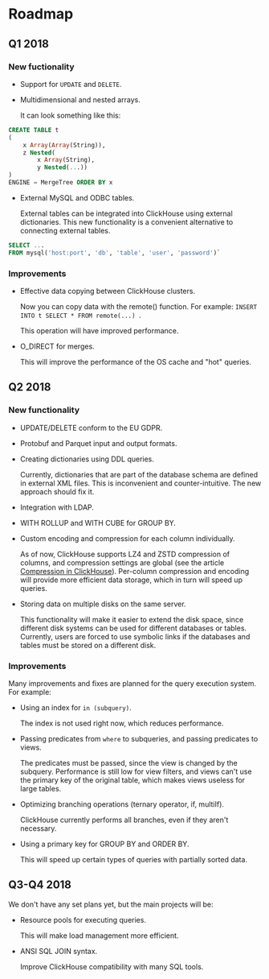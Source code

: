 # Roadmap

## Q1 2018

### New fuctionality

- Support for `UPDATE` and `DELETE`.

- Multidimensional and nested arrays.

   It can look something like this:

```sql
CREATE TABLE t
(
    x Array(Array(String)),
    z Nested(
        x Array(String),
        y Nested(...))
)
ENGINE = MergeTree ORDER BY x
```

- External MySQL and ODBC tables.

   External tables can be integrated into ClickHouse using external dictionaries. This new functionality is a convenient alternative to connecting external tables.

```sql
SELECT ...
FROM mysql('host:port', 'db', 'table', 'user', 'password')`
```

### Improvements

- Effective data copying between ClickHouse clusters.

   Now you can copy data with the remote() function. For example: `INSERT INTO t SELECT * FROM remote(...) `.

   This operation will have improved performance.

- O_DIRECT for merges.

   This will improve the performance of the OS cache and "hot" queries.

## Q2 2018

### New functionality

- UPDATE/DELETE conform to the EU GDPR.

- Protobuf and Parquet input and output formats.

- Creating dictionaries using DDL queries.

   Currently, dictionaries that are part of the database schema are defined in external XML files. This is inconvenient and counter-intuitive. The new approach should fix it.

- Integration with LDAP.

- WITH ROLLUP and WITH CUBE for GROUP BY.

- Custom encoding and compression for each column individually.

   As of now, ClickHouse supports LZ4 and ZSTD compression of columns, and compression settings are global (see the article [Compression in ClickHouse](https://www.altinity.com/blog/2017/11/21/compression-in-clickhouse)). Per-column compression and encoding will provide more efficient data storage, which in turn will speed up queries.

- Storing data on multiple disks on the same server.

   This functionality will make it easier to extend the disk space, since different disk systems can be used for different databases or tables. Currently, users are forced to use symbolic links if the databases and tables must be stored on a different disk.

### Improvements

Many improvements and fixes are planned for the query execution system. For example:

- Using an index for `in (subquery)`.

   The index is not used right now, which reduces performance.

- Passing predicates from `where` to subqueries, and passing predicates to views.

   The predicates must be passed, since the view is changed by the subquery. Performance is still low for view filters, and views can't use the primary key of the original table, which makes views useless for large tables.

- Optimizing branching operations (ternary operator, if, multiIf).

   ClickHouse currently performs all branches, even if they aren't necessary.

- Using a primary key for GROUP BY and ORDER BY.

   This will speed up certain types of queries with partially sorted data.

## Q3-Q4 2018

We don't have any set plans yet, but the main projects will be:

- Resource pools for executing queries.

   This will make load management more efficient.

- ANSI SQL JOIN syntax.

   Improve ClickHouse compatibility with many SQL tools.

